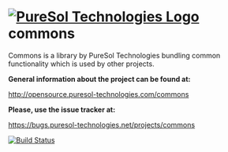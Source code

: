[![PureSol Technologies Logo](http://opensource.puresol-technologies.com/images/logo_320.png)](https://puresol-technologies.com)
commons
=======

Commons is a library by PureSol Technologies bundling common functionality which is used by other projects. 

__General information about the project can be found at:__

http://opensource.puresol-technologies.com/commons
    
__Please, use the issue tracker at:__

https://bugs.puresol-technologies.net/projects/commons

[![Build Status](http://ci.puresol-technologies.net/job/Commons/badge/icon)](http://ci.puresol-technologies.net/job/Commons/)
